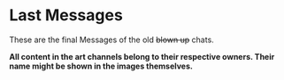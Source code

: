 # Last Messages

These are the final Messages of the old ~~blown up~~ chats.

**All content in the art channels belong to their respective owners. Their name might be shown in the images themselves.**

